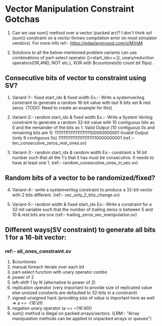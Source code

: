 # Vector Manipulation Constraint Gotchas
1. Can we use sum() method over a vector (packed arr)?
I don't think so! (sum() constraint on a vector throws compilation error on most simulator vendors). For more info ref:- https://edaplayground.com/x/MVgM

2. Solutions to all the below-mentioned problem variants can use combinations of part-select operator ([<start_idx>+:<width>]), unary/reduction operators(OR,AND, NOT etc.), XOR with $countones(to count bit flips).

## Consecutive bits of vector to constraint using SV?
1. Variant-1:- fixed start_idx & fixed width
Ex.:- Write a systemverilog constraint to generate a random 16-bit value with last 6 bits set & rest zeros. (TODO: Need to create an example for this)

2. Variant-2:- random start_idx & fixed width
Ex.:- Write a System Verilog constraint to generate a random 32-bit value with 10 contiguous bits as 0 and the remainder of the bits as 1.
Valid Output (10 contiguous 0s and remaining bits are 1): 
11111111111111111111100000000001
Invalid Output (only 9 contiguous 0s)
11111111111111111111110000000001
(ref.:- ten_consecutive_zeros_rest_ones.sv)

3. Variant-3:- random start_idx & random width
Ex:- constraint a 16 bit number such that all the 1's that it has must be consecutive. It needs to have at least one 1. 
(ref:- random_consecutive_ones_in_vec.sv)

## Random bits of a vector to be randomized/fixed?
4. Variant-4:- write a systemverilog constraint to produce a 32-bit vector with 2 bits different.
(ref:- vec_only_2_bits_change.sv)

5. Variant-5:- random width & fixed start_idx
Ex:- Write a constraint for a 32-bit variable such that the number of trailing zeros is between 5 and 10 & rest bits are one
(ref:- trailing_zeros_vec_manipulation.sv)

## Different ways(SV constraint) to generate all bits 1 for a 16-bit vector:
### ref:- all_ones_constraint.sv
1. $countones
2. manual foreach iterate over each bit
3. part-select function with unary operator combo
4. power of 2
5. left-shift 1 by N (alternative to power of 2)
6. replication operator (very important to provide size of replicated value else unsized constants are defaulted to 32-bits in a constraint)
7. signed-unsigned hack (providing size of value is important here as well => a == -(16'd1)
8. negation unary operator (a == ~(16'd0))
9. sum() method is illegal on packed arrays/vectors. (LRM:- "Array manipulation methods can be applied to unpacked arrays or queues")